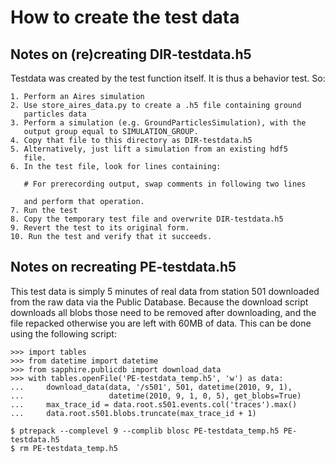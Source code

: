 How to create the test data
===========================

Notes on (re)creating DIR-testdata.h5
-------------------------------------

Testdata was created by the test function itself.  It is thus a behavior
test.  So:

    1. Perform an Aires simulation
    2. Use store_aires_data.py to create a .h5 file containing ground
       particles data
    3. Perform a simulation (e.g. GroundParticlesSimulation), with the
       output group equal to SIMULATION_GROUP.
    4. Copy that file to this directory as DIR-testdata.h5
    5. Alternatively, just lift a simulation from an existing hdf5
       file.
    6. In the test file, look for lines containing:

       # For prerecording output, swap comments in following two lines

       and perform that operation.
    7. Run the test
    8. Copy the temporary test file and overwrite DIR-testdata.h5
    9. Revert the test to its original form.
    10. Run the test and verify that it succeeds.


Notes on recreating PE-testdata.h5
----------------------------------

This test data is simply 5 minutes of real data from station 501
downloaded from the raw data via the Public Database.
Because the download script downloads all blobs those need to be removed
after downloading, and the file repacked otherwise you are left with
60MB of data. This can be done using the following script:

    >>> import tables
    >>> from datetime import datetime
    >>> from sapphire.publicdb import download_data
    >>> with tables.openFile('PE-testdata_temp.h5', 'w') as data:
    ...     download_data(data, '/s501', 501, datetime(2010, 9, 1),
    ...                   datetime(2010, 9, 1, 0, 5), get_blobs=True)
    ...     max_trace_id = data.root.s501.events.col('traces').max()
    ...     data.root.s501.blobs.truncate(max_trace_id + 1)

    $ ptrepack --complevel 9 --complib blosc PE-testdata_temp.h5 PE-testdata.h5
    $ rm PE-testdata_temp.h5
